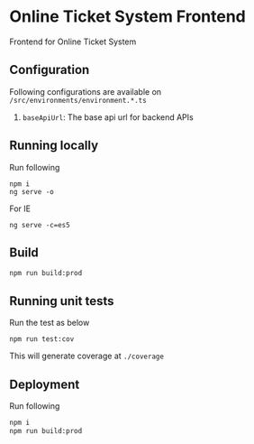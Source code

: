 # Online Ticket System Frontend

Frontend for Online Ticket System

## Configuration

Following configurations are available on `/src/environments/environment.*.ts`

1. `baseApiUrl`: The base api url for backend APIs

## Running locally

Run following

```
npm i
ng serve -o
```

For IE

```
ng serve -c=es5
```

## Build

```
npm run build:prod
```

## Running unit tests

Run the test as below

```
npm run test:cov
```

This will generate coverage at `./coverage`

## Deployment

Run following

```bash
npm i
npm run build:prod
```
